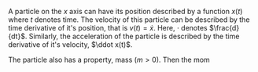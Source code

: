 
A particle on the $x$ axis can have its position described by a function $x(t)$ where $t$ denotes time. The velocity of this particle can be described by the time derivative of it's position, that is $v(t)=\dot x$. Here, $\cdot$ denotes $\frac{d}{dt}$. Similarly, the acceleration of the particle is described by the time derivative of it's velocity, $\ddot x(t)$.

The particle also has a property, mass ($m>0$). Then the mom